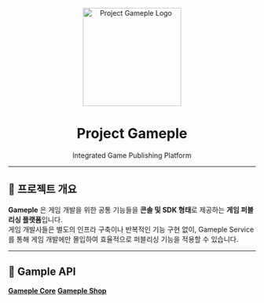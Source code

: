 <p align="center">
  <img src="https://avatars.githubusercontent.com/u/137741153?s=400&u=3012de160882666d6b35e75e93f67c98a147e949&v=4" alt="Project Gameple Logo" width="200"/>
</p>

<h1 align="center">Project Gameple</h1>
<p align="center">Integrated Game Publishing Platform</p>

---

## 📌 프로젝트 개요
**Gameple** 은 게임 개발을 위한 공통 기능들을 **콘솔 및 SDK 형태**로 제공하는 **게임 퍼블리싱 플랫폼**입니다.  
게임 개발사들은 별도의 인프라 구축이나 반복적인 기능 구현 없이, Gameple Service를 통해 게임 개발에만 몰입하여 효율적으로 퍼블리싱 기능을 적용할 수 있습니다.

---

## 🔄 Gample API
**[Gameple Core](https://github.com/Gameple/core.gameple.com)** 
**[Gameple Shop](https://github.com/Gameple/shop.gameple.com)** 
